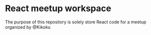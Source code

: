 # React meetup workspace

The purpose of this repository is solely store React code for a meetup organized by @Kikoku
